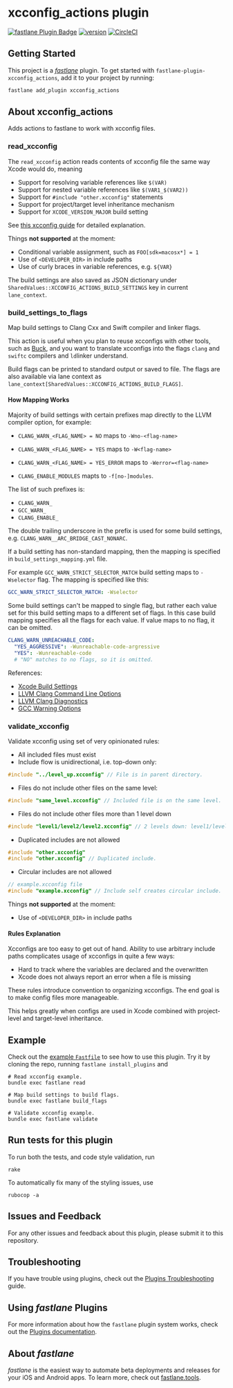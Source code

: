 # xcconfig_actions plugin

[![fastlane Plugin Badge](https://rawcdn.githack.com/fastlane/fastlane/master/fastlane/assets/plugin-badge.svg)](https://rubygems.org/gems/fastlane-plugin-xcconfig_actions)
[![version](https://badge.fury.io/gh/mgrebenets%2Ffastlane-plugin-xcconfig_actions.svg)](https://badge.fury.io/gh/mgrebenets%2Ffastlane-plugin-xcconfig_actions)
[![CircleCI](https://circleci.com/gh/mgrebenets/fastlane-plugin-xcconfig_actions.svg?style=svg)](https://circleci.com/gh/mgrebenets/fastlane-plugin-xcconfig_actions)

## Getting Started

This project is a [_fastlane_](https://github.com/fastlane/fastlane) plugin. To get started with `fastlane-plugin-xcconfig_actions`, add it to your project by running:

```bash
fastlane add_plugin xcconfig_actions
```

## About xcconfig_actions

Adds actions to fastlane to work with xcconfig files.

### read_xcconfig

The `read_xcconfig` action reads contents of xcconfig file the same way Xcode would do, meaning

- Support for resolving variable references like `$(VAR)`
- Support for nested variable references like `$(VAR1_$(VAR2))`
- Support for `#include "other.xcconfig"` statements
- Support for project/target level inheritance mechanism
- Support for `XCODE_VERSION_MAJOR` build setting

See [this xcconfig guide](https://pewpewthespells.com/blog/xcconfig_guide.html) for detailed explanation.

Things **not supported** at the moment:

- Conditional variable assignment, such as `FOO[sdk=macosx*] = 1`
- Use of `<DEVELOPER_DIR>` in include paths
- Use of curly braces in variable references, e.g. `${VAR}`

The build settings are also saved as JSON dictionary under `SharedValues::XCCONFIG_ACTIONS_BUILD_SETTINGS` key in current `lane_context`.

### build_settings_to_flags

Map build settings to Clang Cxx and Swift compiler and linker flags.

This action is useful when you plan to reuse xcconfigs with other tools, such as [Buck](https://buckbuild.com/), and you want to translate xcconfigs into the flags `clang` and `swiftc` compilers and `ld`linker understand.

Build flags can be printed to standard output or saved to file. The flags are also available via lane context as `lane_context[SharedValues::XCCONFIG_ACTIONS_BUILD_FLAGS]`.

#### How Mapping Works

Majority of build settings with certain prefixes map directly to the LLVM compiler option, for example:

- `CLANG_WARN_<FLAG_NAME> = NO` maps to `-Wno-<flag-name>`
- `CLANG_WARN_<FLAG_NAME> = YES` maps to `-W<flag-name>`
- `CLANG_WARN_<FLAG_NAME> = YES_ERROR` maps to `-Werror=<flag-name>`

- `CLANG_ENABLE_MODULES` mapts to `-f[no-]modules`.

The list of such prefixes is:

- `CLANG_WARN_`
- `GCC_WARN_`
- `CLANG_ENABLE_`

The double trailing underscore in the prefix is used for some build settings, e.g. `CLANG_WARN__ARC_BRIDGE_CAST_NONARC`.

If a build setting has non-standard mapping, then the mapping is specified in `build_settings_mapping.yml` file.

For example `GCC_WARN_STRICT_SELECTOR_MATCH` build setting maps to `-Wselector` flag. The mapping is specified like this:

```yaml
GCC_WARN_STRICT_SELECTOR_MATCH: -Wselector
```

Some build settings can't be mapped to single flag, but rather each value set for this build setting maps to a different set of flags. In this case build mapping specifies all the flags for each value. If value maps to no flag, it can be omitted.

```yaml
CLANG_WARN_UNREACHABLE_CODE:
  "YES_AGGRESSIVE": -Wunreachable-code-argressive
  "YES": -Wunreachable-code
  # "NO" matches to no flags, so it is omitted.
```

References:

- [Xcode Build Settings](https://help.apple.com/xcode/mac/10.2/#/itcaec37c2a6)
- [LLVM Clang Command Line Options](https://clang.llvm.org/docs/ClangCommandLineReference.html)
- [LLVM Clang Diagnostics](https://clang.llvm.org/docs/DiagnosticsReference.html)
- [GCC Warning Options](https://gcc.gnu.org/onlinedocs/gcc/Warning-Options.html)

### validate_xcconfig

Validate xcconfig using set of very opinionated rules:

- All included files must exist
- Include flow is unidirectional, i.e. top-down only:

```c
#include "../level_up.xcconfig" // File is in parent directory.
```

- Files do not include other files on the same level:

```c
#include "same_level.xcconfig" // Included file is on the same level.
```

- Files do not include other files more than 1 level down

```c
#include "level1/level2/level2.xcconfig" // 2 levels down: level1/level2.
```

- Duplicated includes are not allowed

```c
#include "other.xcconfig"
#include "other.xcconfig" // Duplicated include.
```

- Circular includes are not allowed

```c
// example.xcconfig file
#include "example.xcconfig" // Include self creates circular include.
```

Things **not supported** at the moment:

- Use of `<DEVELOPER_DIR>` in include paths

#### Rules Explanation

Xcconfigs are too easy to get out of hand.
Ability to use arbitrary include paths complicates usage of xcconfigs in quite a few ways:

- Hard to track where the variables are declared and the overwritten
- Xcode does not always report an error when a file is missing

These rules introduce convention to organizing xcconfigs.
The end goal is to make config files more manageable.

This helps greatly when configs are used in Xcode combined with project-level and target-level inheritance.

## Example

Check out the [example `Fastfile`](fastlane/Fastfile) to see how to use this plugin. Try it by cloning the repo, running `fastlane install_plugins` and

```shell
# Read xcconfig example.
bundle exec fastlane read

# Map build settings to build flags.
bundle exec fastlane build_flags

# Validate xcconfig example.
bundle exec fastlane validate
```

## Run tests for this plugin

To run both the tests, and code style validation, run

```shell
rake
```

To automatically fix many of the styling issues, use

```shell
rubocop -a
```

## Issues and Feedback

For any other issues and feedback about this plugin, please submit it to this repository.

## Troubleshooting

If you have trouble using plugins, check out the [Plugins Troubleshooting](https://docs.fastlane.tools/plugins/plugins-troubleshooting/) guide.

## Using _fastlane_ Plugins

For more information about how the `fastlane` plugin system works, check out the [Plugins documentation](https://docs.fastlane.tools/plugins/create-plugin/).

## About _fastlane_

_fastlane_ is the easiest way to automate beta deployments and releases for your iOS and Android apps. To learn more, check out [fastlane.tools](https://fastlane.tools).
